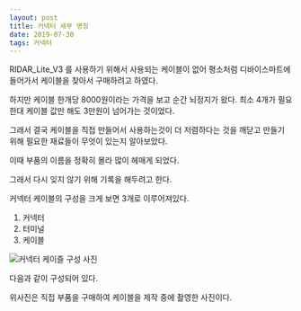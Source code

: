 ```yaml
---
layout: post
title: 커넥터 세부 명칭
date: 2019-07-30
tags: 커넥터
---
```


RIDAR_Lite_V3 를 사용하기 위해서 사용되는 케이블이 없어 평소처럼 디바이스마트에 들어가서 케이블을 찾아서 구매하려고 하였다. 



하지만 케이블 한개당 8000원이라는 가격을 보고 순간 뇌정지가 왔다. 최소 4개가 필요한대 케이블 값만 해도 3만원이 넘어가는 것이었다. 



그래서 결국 케이블을 직접 만들어서 사용하는것이 더 저렴하다는 것을 깨닫고 만들기 위해 필요한 재료들이 무엇이 있는지 알아보았다.



이때 부품의 이름을 정확히 몰라 많이 헤매게 되었다.



그래서 다시 잊지 않기 위해 기록을 해두려고 한다. 


커넥터 케이블의 구성을 크게 보면 3개로 이루어져있다. 




1. 커넥터
2. 터미널
3. 케이블



![커넥터 케이즐 구성 사진](https://user-images.githubusercontent.com/42561360/62504190-524a7e00-b832-11e9-83bb-c76c525f4a3f.PNG)



다음과 같이 구성되어 있다.


위사진은 직접 부품을 구매하여 케이블을 제작 중에 촬영한 사진이다. 





